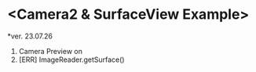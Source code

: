 # <Camera2 & SurfaceView Example>

*ver. 23.07.26
1) Camera Preview on 
2) [ERR] ImageReader.getSurface() 
